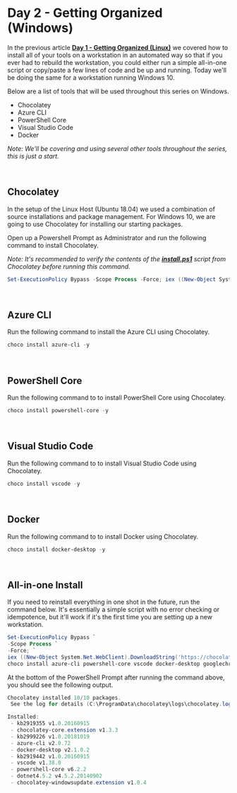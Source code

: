 # Day 2 - Getting Organized (Windows)

In the previous article **[Day 1 - Getting Organized (Linux)](https://github.com/starkfell/100DaysOfIaC/blob/master/articles/day.1.getting.organized.md)** we covered how to install all of your tools on a workstation in an automated way so that if you ever had to rebuild the workstation, you could either run a simple all-in-one script or copy/paste a few lines of code and be up and running. Today we'll be doing the same for a workstation running Windows 10.

Below are a list of tools that will be used throughout this series on Windows.

* Chocolatey
* Azure CLI
* PowerShell Core
* Visual Studio Code
* Docker

*Note: We'll be covering and using several other tools throughout the series, this is just a start.*

<br />

## Chocolatey

In the setup of the Linux Host (Ubuntu 18.04) we used a combination of source installations and package management. For Windows 10, we are going to use Chocolatey for installing our starting packages.

Open up a Powershell Prompt as Administrator and run the following command to install Chocolatey.

*Note: It's recommended to verify the contents of the **[install.ps1](https://chocolatey.org/install.ps1)** script from Chocolatey before running this command.*

```powershell
Set-ExecutionPolicy Bypass -Scope Process -Force; iex ((New-Object System.Net.WebClient).DownloadString('https://chocolatey.org/install.ps1'))
```

<br />

## Azure CLI

Run the following command to install the Azure CLI using Chocolatey.

```powershell
choco install azure-cli -y
```

<br />

## PowerShell Core

Run the following command to to install PowerShell Core using Chocolatey.

```powershell
choco install powershell-core -y
```

<br />

## Visual Studio Code

Run the following command to to install Visual Studio Code using Chocolatey.

```powershell
choco install vscode -y
```

<br />

## Docker

Run the following command to to install Docker using Chocolatey.

```powershell
choco install docker-desktop -y
```

<br />

## All-in-one Install

If you need to reinstall everything in one shot in the future, run the command below. It's essentially a simple script with no error checking or idempotence, but it'll work if it's the first time you are setting up a new workstation.

```powershell
Set-ExecutionPolicy Bypass `
-Scope Process `
-Force; `
iex ((New-Object System.Net.WebClient).DownloadString('https://chocolatey.org/install.ps1')) ; `
choco install azure-cli powershell-core vscode docker-desktop googlechrome -y
```

At the bottom of the PowerShell Prompt after running the command above, you should see the following output.

```powershell
Chocolatey installed 10/10 packages.
 See the log for details (C:\ProgramData\chocolatey\logs\chocolatey.log).

Installed:
 - kb2919355 v1.0.20160915
 - chocolatey-core.extension v1.3.3
 - kb2999226 v1.0.20181019
 - azure-cli v2.0.72
 - docker-desktop v2.1.0.2
 - kb2919442 v1.0.20160915
 - vscode v1.38.0
 - powershell-core v6.2.2
 - dotnet4.5.2 v4.5.2.20140902
 - chocolatey-windowsupdate.extension v1.0.4
```
